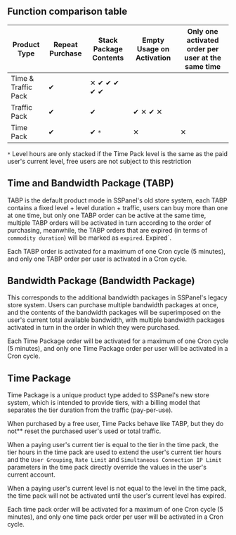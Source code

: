 ## Function comparison table

Product Type | Repeat Purchase | Stack Package Contents | Empty Usage on Activation | Only one activated order per user at the same time
--------|---------|-------------|---------------|-------------------
Time & Traffic Pack | ✔ | ✕ ✔ ✔ ✔ ✔ ✔
Traffic Pack | ✔ | ✔ | ✔ ✕ ✔ ✕
Time Pack | ✔ | ✔ `*` | ✕ | ✕

`*` Level hours are only stacked if the Time Pack level is the same as the paid user's current level, free users are not subject to this restriction

## Time and Bandwidth Package (TABP)

TABP is the default product mode in SSPanel's old store system, each TABP contains a fixed level + level duration + traffic, users can buy more than one at one time, but only one TABP order can be active at the same time, multiple TABP orders will be activated in turn according to the order of purchasing, meanwhile, the TABP orders that are expired (in terms of ``commodity duration``) will be marked as ``expired``. Expired`.

Each TABP order is activated for a maximum of one Cron cycle (5 minutes), and only one TABP order per user is activated in a Cron cycle.

## Bandwidth Package (Bandwidth Package)

This corresponds to the additional bandwidth packages in SSPanel's legacy store system. Users can purchase multiple bandwidth packages at once, and the contents of the bandwidth packages will be superimposed on the user's current total available bandwidth, with multiple bandwidth packages activated in turn in the order in which they were purchased.

Each Time Package order will be activated for a maximum of one Cron cycle (5 minutes), and only one Time Package order per user will be activated in a Cron cycle.

## Time Package

Time Package is a unique product type added to SSPanel's new store system, which is intended to provide tiers, with a billing model that separates the tier duration from the traffic (pay-per-use).

When purchased by a free user, Time Packs behave like TABP, but they do not** reset the purchased user's used or total traffic.

When a paying user's current tier is equal to the tier in the time pack, the tier hours in the time pack are used to extend the user's current tier hours and the `User Grouping`, `Rate Limit` and `Simultaneous Connection IP Limit` parameters in the time pack directly override the values in the user's current account.

When a paying user's current level is not equal to the level in the time pack, the time pack will not be activated until the user's current level has expired.

Each time pack order will be activated for a maximum of one Cron cycle (5 minutes), and only one time pack order per user will be activated in a Cron cycle.
